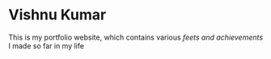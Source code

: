 # Vishnu Kumar

This is my portfolio website, which contains various *feets and achievements* I made so far in my life